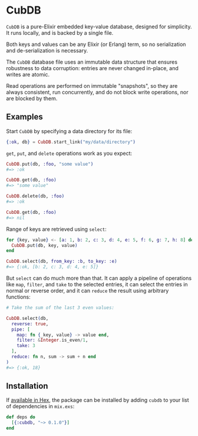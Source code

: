 # CubDB

`CubDB` is a pure-Elixir embedded key-value database, designed for simplicity.
It runs locally, and is backed by a single file.

Both keys and values can be any Elixir (or Erlang) term, so no serialization
and de-serialization is necessary.

The `CubDB` database file uses an immutable data structure that ensures
robustness to data corruption: entries are never changed in-place, and writes
are atomic.

Read operations are performed on immutable "snapshots", so they are always
consistent, run concurrently, and do not block write operations, nor are blocked
by them.

## Examples

Start `CubDB` by specifying a data directory for its file:

```elixir
{:ok, db} = CubDB.start_link("my/data/directory")
```

`get`, `put`, and `delete` operations work as you expect:

```elixir
CubDB.put(db, :foo, "some value")
#=> :ok

CubDB.get(db, :foo)
#=> "some value"

CubDB.delete(db, :foo)
#=> :ok

CubDB.get(db, :foo)
#=> nil
```

Range of keys are retrieved using `select`:

```elixir
for {key, value} <- [a: 1, b: 2, c: 3, d: 4, e: 5, f: 6, g: 7, h: 8] do
  CubDB.put(db, key, value)
end

CubDB.select(db, from_key: :b, to_key: :e)
#=> {:ok, [b: 2, c: 3, d: 4, e: 5]}
```

But `select` can do much more than that. It can apply a pipeline of operations
like `map`, `filter`, and `take` to the selected entries, it can select the
entries in normal or reverse order, and it can `reduce` the result using
arbitrary functions:

```elixir
# Take the sum of the last 3 even values:

CubDB.select(db,
  reverse: true,
  pipe: [
    map: fn {_key, value} -> value end,
    filter: &Integer.is_even/1,
    take: 3
  ],
  reduce: fn n, sum -> sum + n end
)
#=> {:ok, 18}
```

## Installation

If [available in Hex](https://hex.pm/docs/publish), the package can be installed
by adding `cubdb` to your list of dependencies in `mix.exs`:

```elixir
def deps do
  [{:cubdb, "~> 0.1.0"}]
end
```
